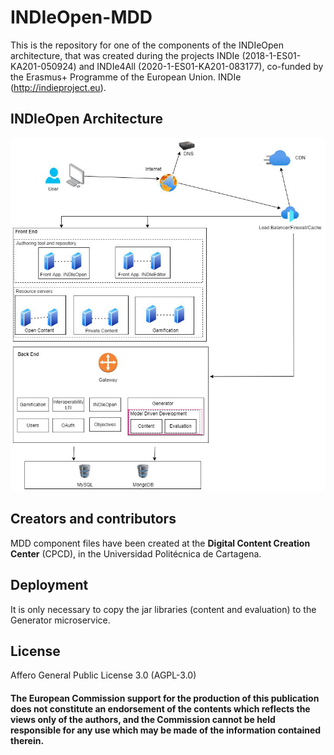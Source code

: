# INDIeOpen-MDD

This is the repository for one of the components of the INDIeOpen architecture, that was created during the projects INDIe (2018-1-ES01-KA201-050924) and INDIe4All (2020-1-ES01-KA201-083177), co-funded by the Erasmus+ Programme of the European Union. INDIe (http://indieproject.eu).

## INDIeOpen Architecture

<img src="INDIeOpenMDD.jpg">

## Creators and contributors

MDD component files have been created at the **Digital Content Creation Center** (CPCD), in the Universidad Politécnica de Cartagena.

## Deployment

It is only necessary to copy the jar libraries (content and evaluation) to the Generator microservice.

## License

Affero General Public License 3.0 (AGPL-3.0)

#### The European Commission support for the production of this publication does not constitute an endorsement of the contents which reflects the views only of the authors, and the Commission cannot be held responsible for any use which may be made of the information contained therein.
